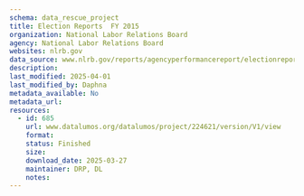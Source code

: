 ```yaml
---
schema: data_rescue_project 
title: Election Reports  FY 2015
organization: National Labor Relations Board
agency: National Labor Relations Board
websites: nlrb.gov
data_source: www.nlrb.gov/reports/agencyperformancereport/electionreports/electionreportsfy2015
description: 
last_modified: 2025-04-01
last_modified_by: Daphna
metadata_available: No
metadata_url: 
resources:
  - id: 685
    url: www.datalumos.org/datalumos/project/224621/version/V1/view
    format: 
    status: Finished
    size: 
    download_date: 2025-03-27
    maintainer: DRP, DL
    notes: 
---
```

